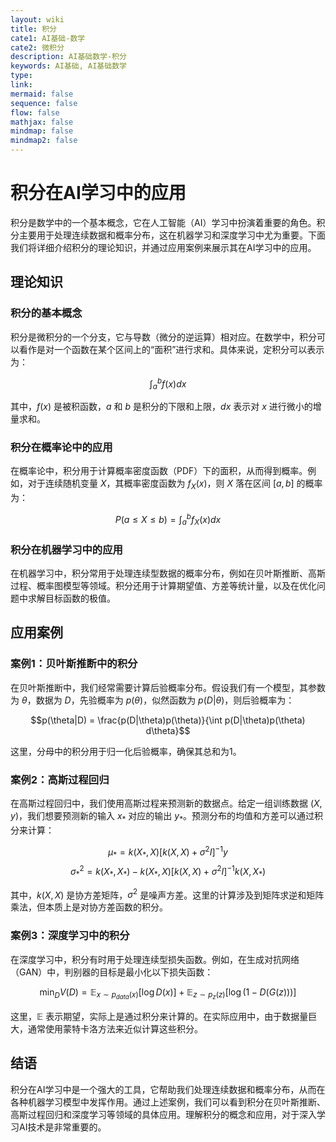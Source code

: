 ```yaml
---
layout: wiki
title: 积分
cate1: AI基础-数学
cate2: 微积分
description: AI基础数学-积分
keywords: AI基础, AI基础数学
type:
link:
mermaid: false
sequence: false
flow: false
mathjax: false
mindmap: false
mindmap2: false
---
```


# 积分在AI学习中的应用

积分是数学中的一个基本概念，它在人工智能（AI）学习中扮演着重要的角色。积分主要用于处理连续数据和概率分布，这在机器学习和深度学习中尤为重要。下面我们将详细介绍积分的理论知识，并通过应用案例来展示其在AI学习中的应用。

## 理论知识

### 积分的基本概念

积分是微积分的一个分支，它与导数（微分的逆运算）相对应。在数学中，积分可以看作是对一个函数在某个区间上的“面积”进行求和。具体来说，定积分可以表示为：

$$\int_{a}^{b} f(x) dx$$

其中，$f(x)$ 是被积函数，$a$ 和 $b$ 是积分的下限和上限，$dx$ 表示对 $x$ 进行微小的增量求和。

### 积分在概率论中的应用

在概率论中，积分用于计算概率密度函数（PDF）下的面积，从而得到概率。例如，对于连续随机变量 $X$，其概率密度函数为 $f_X(x)$，则 $X$ 落在区间 $[a, b]$ 的概率为：

$$P(a \leq X \leq b) = \int_{a}^{b} f_X(x) dx$$

### 积分在机器学习中的应用

在机器学习中，积分常用于处理连续型数据的概率分布，例如在贝叶斯推断、高斯过程、概率图模型等领域。积分还用于计算期望值、方差等统计量，以及在优化问题中求解目标函数的极值。

## 应用案例

### 案例1：贝叶斯推断中的积分

在贝叶斯推断中，我们经常需要计算后验概率分布。假设我们有一个模型，其参数为 $\theta$，数据为 $D$，先验概率为 $p(\theta)$，似然函数为 $p(D|\theta)$，则后验概率为：

$$p(\theta|D) = \frac{p(D|\theta)p(\theta)}{\int p(D|\theta)p(\theta) d\theta}$$

这里，分母中的积分用于归一化后验概率，确保其总和为1。

### 案例2：高斯过程回归

在高斯过程回归中，我们使用高斯过程来预测新的数据点。给定一组训练数据 $(X, y)$，我们想要预测新的输入 $x_*$ 对应的输出 $y_*$。预测分布的均值和方差可以通过积分来计算：

$$\mu_* = k(X_*, X) [k(X, X) + \sigma^2 I]^{-1} y$$
$$\sigma^2_* = k(X_*, X_*) - k(X_*, X) [k(X, X) + \sigma^2 I]^{-1} k(X, X_*)$$

其中，$k(X, X)$ 是协方差矩阵，$\sigma^2$ 是噪声方差。这里的计算涉及到矩阵求逆和矩阵乘法，但本质上是对协方差函数的积分。

### 案例3：深度学习中的积分

在深度学习中，积分有时用于处理连续型损失函数。例如，在生成对抗网络（GAN）中，判别器的目标是最小化以下损失函数：

$$\min_D V(D) = \mathbb{E}_{x \sim p_{data}(x)}[\log D(x)] + \mathbb{E}_{z \sim p_z(z)}[\log (1 - D(G(z)))]$$

这里，$\mathbb{E}$ 表示期望，实际上是通过积分来计算的。在实际应用中，由于数据量巨大，通常使用蒙特卡洛方法来近似计算这些积分。

## 结语

积分在AI学习中是一个强大的工具，它帮助我们处理连续数据和概率分布，从而在各种机器学习模型中发挥作用。通过上述案例，我们可以看到积分在贝叶斯推断、高斯过程回归和深度学习等领域的具体应用。理解积分的概念和应用，对于深入学习AI技术是非常重要的。
